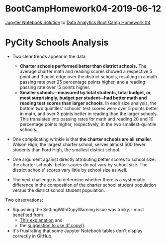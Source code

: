 # BootCampHomework04-2019-06-12
[Jupyter Notebook Solution](https://github.com/ekenigsberg/BootCampHomework04-2019-06-12/blob/master/PyCitySchools.ipynb) to [Data Analytics Boot Camp Homework #4](https://github.com/the-Coding-Boot-Camp-at-UT/UTAMCB201904DATA3/tree/master/04-Pandas/Homework/Instructions)
# PyCity Schools Analysis

* Two clear trends appear in the data:
  * **Charter schools performed better than district schools.** The average charter math and reading scores showed a respective 5 point and 3 point edge over the district schools, resulting in a math passing rate over 25 percentage points higher, and a reading passing rate over 15 points higher.
  * **Smaller schools--measured by total students, total budget, or, most surprisingly, budget per student--had better math and reading test scores than larger schools.** In each size analysis, the bottom two quintiles' schools' test scores were over 5 points better in math, and over 3 points better in reading than the larger schools. This translated into passing rates for math and reading 20 and 10 percentage points higher, respectively, in the two smallest-quintile schools.

* One complicating wrinkle is that **the charter schools are all smaller**. Wilson High, the largest charter school, serves almost 500 fewer students than Ford High, the smallest district school.

* One argument against directly attributing better scores to school size: the charter schools' better scores do not vary by school size. The district schools' scores vary little by school size as well.
  
* The next challenge is to determine whether there is a systematic difference in the composition of the charter school student population versus the district school student population.

Two observations:
* Squashing the SettingWithCopyWarning issue was tricky. I most benefited from
  * [This explanation](https://www.dataquest.io/blog/settingwithcopywarning/) and
  * the [suggestion to use df.copy()](https://bit.ly/settingwithcopywarning).
* It's frustrating that some Jupyter Notebook tables don't display correctly in GitHub.
